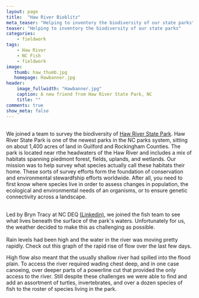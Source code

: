 ```yaml
---
layout: page
title:  "Haw River Bioblitz"
meta_teaser: "Helping to inventory the biodiversity of our state parks"
teaser: "Helping to inventory the biodiversity of our state parks"
categories:
    - fieldwork
tags:
    - Haw River
    - NC Fish
    - fieldwork
image:
   thumb: haw_thumb.jpg
   homepage: Hawbanner.jpg
header: 
    image_fullwidth: "Hawbanner.jpg"
    caption: A new friend from Haw River State Park, NC
    title: ""
comments: true
show_meta: false
---
```

<br>We joined a team to survey the biodiversity of <a href='http://www.ncparks.gov/haw-river-state-park'>Haw River State Park</a>. Haw River State Park is one of the newest parks in the NC parks system, sitting on about 1,400 acres of land in Guilford and Rockingham Counties. The park is located near rthe headwaters of the Haw River and includes a mix of habitats spanning piedmont forest, fields, uplands, and wetlands. Our mission was to help survey what species actually call these habitats their home. These sorts of survey efforts form the foundation of conservation and environmental stewardfship efforts worldwide. After all, you need to first know where species live in order to assess changes in population, the ecological and environmental needs of an organisms, or to ensure genetic connectivity across a landscape. 

<br> Led by Bryn Tracy at NC DEQ <a href='https://www.linkedin.com/in/bryn-tracy-2560b753'>(Linkedin)</a>, we joined the fish team to see what lives beneath the surface of the park's waters. Unfortunately for us, the weather decided to make this as challenging as possible. 
<br>
<br>
Rain levels had been high and the water in the river was moving pretty rapidly. Check out this graph of the rapid rise of flow over the last few days.
<img class="b30" src="http://carolinafishes.github.io/images/Hawwater.png" alt="">

High flow also meant that the usually shallow river had spilled into the flood plain. To access the river required wading chest deep, and in one case canoeing, over deeper parts of a powerline cut that provided the only access to the river. Still despite these challenges we were able to find and add an assortment of turtles, invertebrates, and over a dozen species of fish to the roster of species living in the park.

<img class="b30" src="http://carolinafishes.github.io/images/Hawriver_deepwater.jpg" alt="">













